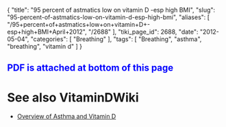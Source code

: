 {
    "title": "95 percent of astmatics low on vitamin D -esp high BMI",
    "slug": "95-percent-of-astmatics-low-on-vitamin-d-esp-high-bmi",
    "aliases": [
        "/95+percent+of+astmatics+low+on+vitamin+D+-esp+high+BMI+April+2012",
        "/2688"
    ],
    "tiki_page_id": 2688,
    "date": "2012-05-04",
    "categories": [
        "Breathing"
    ],
    "tags": [
        "Breathing",
        "asthma",
        "breathing",
        "vitamin d"
    ]
}


##  **<span style="color:#00F;">PDF is attached at bottom of this page</span>** 

# See also VitaminDWiki

* [Overview of Asthma and Vitamin D](/tags/overview-of-asthma-and-vitamin-d.html)